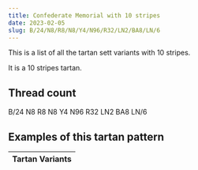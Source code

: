 ```yaml
---
title: Confederate Memorial with 10 stripes
date: 2023-02-05
slug: B/24/N8/R8/N8/Y4/N96/R32/LN2/BA8/LN/6
---
```

This is a list of all the tartan sett variants with 10 stripes.

It is a 10 stripes tartan.


## Thread count
B/24 N8 R8 N8 Y4 N96 R32 LN2 BA8 LN/6

## Examples of this tartan pattern

| Tartan Variants |
|---------------|
